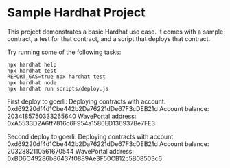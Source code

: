 # Sample Hardhat Project

This project demonstrates a basic Hardhat use case. It comes with a sample contract, a test for that contract, and a script that deploys that contract.

Try running some of the following tasks:

```shell
npx hardhat help
npx hardhat test
REPORT_GAS=true npx hardhat test
npx hardhat node
npx hardhat run scripts/deploy.js
```


First deploy to goerli:
Deploying contracts with account:  0xd69220df4d1Cbe442b2Da76221dDe67F3cDEB21d
Account balance:  2034185750333265640
WavePortal address:  0xA5533D2A6ff7816c6F954a1580ED136937Be7FE3


Second deploy to goerli:
Deploying contracts with account:  0xd69220df4d1Cbe442b2Da76221dDe67F3cDEB21d
Account balance:  2032882110561670544
WavePortal address:  0xBD6C49286b86437f0889Ae3F50CB12c5B08503c6


